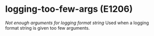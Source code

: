 # logging-too-few-args (E1206)
*Not enough arguments for logging format string* Used when a logging
format string is given too few arguments.
